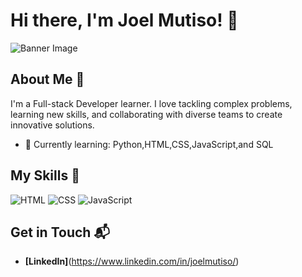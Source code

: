 # Hi there, I'm Joel Mutiso! 👋

![Banner Image](https://www.google.com/url?sa=i&url=https%3A%2F%2Fmedium.com%2Fclub-infosphere%2Ffull-stack-web-developer-a-guide-to-learn-787aaf659bfa&psig=AOvVaw2NI_CnFI4tW6tVNZROKnuN&ust=1746702311687000&source=images&cd=vfe&opi=89978449&ved=0CBQQjRxqFwoTCOCth7KbkY0DFQAAAAAdAAAAABAE)

## About Me 🚀

I'm a Full-stack Developer learner. I love tackling complex problems, learning new skills, and collaborating with diverse teams to create innovative solutions.

- 🌱 Currently learning: Python,HTML,CSS,JavaScript,and SQL

## My Skills 🧠

![HTML](https://img.shields.io/badge/-HTML-E34F26?style=flat-square&logo=html5&logoColor=white)
![CSS](https://img.shields.io/badge/-CSS-1572B6?style=flat-square&logo=css3&logoColor=white)
![JavaScript](https://img.shields.io/badge/-JavaScript-F7DF1E?style=flat-square&logo=javascript&logoColor=black)

## Get in Touch 📬

- **[LinkedIn]**(https://www.linkedin.com/in/joelmutiso/)



